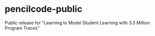 # pencilcode-public
Public release for "Learning to Model Student Learning with 3.5 Million Program Traces"
